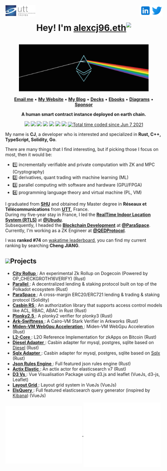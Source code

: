 <a href="https://www.utt.fr" rel="nofollow"> <img align="left"
            src="utt_logo.png"
            alt="UTT" height="36px" style="max-width: 100%;"> </a>
<a href="https://twitter.com/0xJ_C" rel="nofollow"> <img align="right"
            src="twitter_logo.svg"
            alt="Twitter" height="36px" style="max-width: 100%;"> </a>
<a href="https://www.linkedin.com/in/alexcj96/" rel="nofollow"> <img align="right"
            src="linkedin_logo.svg"
            alt="LinkedIn" height="36px" style="max-width: 100%;"> </a>
<br>

<h1 align="center">
  Hey! I'm <a href="https://etherscan.io/address/0x2f2d07d60ea7330dd2314f4413ccbb2dc25276ef">alexcj96.eth</a><img align="top" src="https://media.giphy.com/media/vAi1XUShhkPpx9bEP4/giphy.gif" width="45">
</h1>
<br>

<div align="center">
<img height="150"  src="ethereum.png" alt="Ethereum" />
</div>

<p align="center">
<b><a href="mailto:alex_cj96@foxmail.com">Email me</a></b>
•
<b><a href="https://www.alexcj96.com">My Website</a></b>
•
<b><a href="https://blog.alexcj96.com">My Blog</a></b>
•
<b><a href="https://speakerdeck.com/alexcj96">Decks</a></b>
•
<b><a href="https://static.alexcj96.com/Ebook/ebooks/">Ebooks</a></b>
•
<b><a href="https://static.alexcj96.com/Nutstore/Diagrams/Exported/">Diagrams</a></b>
•
<b><a href="https://etherscan.io/address/0x2f2d07d60ea7330DD2314f4413CCbB2dC25276EF">Sponsor</a></b>
</p>

<p align="center"><b>A human smart contract instance deployed on earth chain.</b></p>

<p align="center">
<img src="https://img.shields.io/badge/rust-%23000000.svg?&style=for-the-badge&logo=rust&logoColor=white"/>
<img src="https://img.shields.io/badge/go-%2300ADD8.svg?&style=for-the-badge&logo=go&logoColor=white" />
<img src="https://img.shields.io/badge/solidity%20-808080.svg?&style=for-the-badge&logo=solidity&logoColor=white"/>
<img src="https://img.shields.io/badge/typescript%20-%23007ACC.svg?&style=for-the-badge&logo=typescript&logoColor=white"/>
<img src ="https://img.shields.io/badge/c++-%2300599C.svg?style=for-the-badge&logo=c%2B%2B&logoColor=white">
<img src ="https://img.shields.io/badge/c-%2300599C.svg?style=for-the-badge&logo=c&logoColor=white">
<img src="https://img.shields.io/badge/neovim-%2357A143.svg?&style=for-the-badge&logo=neovim&logoColor=white"/>
<a href="https://wakatime.com/@4963aeb7-d71c-41c5-95fb-d9f02cc0b4fd"><img src="https://wakatime.com/badge/user/4963aeb7-d71c-41c5-95fb-d9f02cc0b4fd.svg?style=for-the-badge" alt="Total time coded since Jun 7 2021" /></a>
</p>

My name is **CJ**, a developer who is interested and specialized in **Rust, C++, TypeScript, Solidity, Go**.

There are many things that I find interesting, but if picking those I focus on most, then it would be:

- 1️⃣ incrementally verifiable and private computation with ZK and MPC (Cryptography)
- 2️⃣ derivatives, quant trading with machine learning (ML)
- 3️⃣ parallel computing with software and hardware (GPU/FPGA)
- 4️⃣ programming language theory and virtual machine (PL, VM)

I graduated from [**SHU**](https://www.shu.edu.cn/) and obtained my Master degree in **Réseaux et Télécommunications** from [**UTT**](https://www.utt.fr/), France.  
During my five-year stay in France, I led the [**RealTime Indoor Location System (RTLS)**](https://www.youtube.com/watch?v=kRT2EEE89ws) at [**@Ubudu**](https://twitter.com/ubudu).  
Subsequently, I headed the [**Blockchain Development**](https://www.youtube.com/watch?v=SENg0Sx2C40) at [**@ParaSpace**](https://twitter.com/ParaSpace_NFT).  
Currently, I'm working as a ZK Engineer at [**@QEDProtocol**](https://twitter.com/QEDProtocol).

I was **ranked #74** on [wakatime leaderboard](https://wakatime.com/leaders), you can find my current ranking by searching **Cheng JIANG**.

## <img src="https://github.com/timoth-y/timoth-y/blob/master/assets/coding.gif?raw=true" width="40">Projects

- [ **City Rollup** ](https://github.com/QEDProtocol/city-rollup) : An experimental Zk Rollup on Dogecoin (Powered by OP_CHECKGROTH16VERIFY) (Rust)
- [ **Parallel** ](https://github.com/parallel-finance/parallel) : A decentralized lending & staking protocol built on top of the Polkadot ecosystem (Rust)
- [ **ParaSpace** ](https://github.com/para-space/paraspace-core) : A cross-margin ERC20/ERC721 lending & trading & staking protocol (Solidity)
- [ **Casbin RS** ](https://github.com/casbin/casbin-rs) : An authorization library that supports access control models like ACL, RBAC, ABAC in Rust (Rust)
- [ **Plonky2.5** ](https://github.com/QEDProtocol/plonky2.5) : A plonky2 verifier for plonky3 (Rust)
- [ **Ark-Swiftness** ](https://github.com/QEDProtocol/ark-swiftness) : A Cairo-VM Stark Verifier in Arkworks (Rust)
- [ **Miden-VM WebGpu Acceleration** ](https://github.com/0xPolygonMiden/miden-vm/pull/1459) : Miden-VM WebGpu Acceleration (Rust)
- [ **L2-Core** ](https://github.com/L2Ordinals/l2o-core) : L2O Reference Implementation for zkApps on Bitcoin (Rust) 
- [ **Diesel Adapter** ](https://github.com/casbin-rs/diesel-adapter) : Casbin adapter for mysql, postgres, sqlite based on [Diesel](https://github.com/diesel-rs/diesel) (Rust)
- [ **Sqlx Adapter** ](https://github.com/casbin-rs/sqlx-adapter) : Casbin adapter for mysql, postgres, sqlite based on [Sqlx](https://github.com/launchbadge/sqlx) (Rust)
- [ **Json Rules Engine** ](https://github.com/GopherJ/json-rules-engine-rs) : Full featured json rules engine (Rust)
- [ **Actix Elastic** ](https://github.com/GopherJ/actix-elastic) : An actix actor for elasticsearch v7 (Rust)
- [ **D3 Vs** ](https://github.com/GopherJ/Vs) : Vue Visualisation Package using d3.js and leaflet (VueJs, d3-js, Leaflet)
- [ **Layout Grid** ](https://github.com/GopherJ/LayoutGrid) : Layout grid system in VueJs (VueJs)
- [ **ElsQuery** ](https://github.com/GopherJ/ElsQuery) : Full featured elasticsearch query generator (inspired by [Kibana](https://www.elastic.co/kibana/)) (VueJs)

<a href="https://wakatime.com/@gopherj">
  <img alt="Contributions Metrics"  align="center" width="49%" src="./metrics.plugin.notable.svg"/>
</a>
<a href="https://wakatime.com/@gopherj">
  <img alt="Activity Metrics" align="center" width="49%" src="./metrics.plugin.activity.svg"/>
</a>
